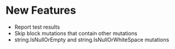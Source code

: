 # New Features

- Report test results
- Skip block mutations that contain other mutations
- string.IsNullOrEmpty and string.IsNullOrWhiteSpace mutations